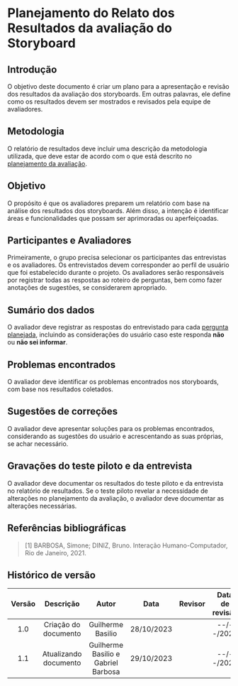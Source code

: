 # **Planejamento do Relato dos Resultados da avaliação do Storyboard**

## **Introdução**

O objetivo deste documento é criar um plano para a apresentação e revisão dos resultados da avaliação dos storyboards. Em outras palavras, ele define como os resultados devem ser mostrados e revisados pela equipe de avaliadores.

## **Metodologia**

O relatório de resultados deve incluir uma descrição da metodologia utilizada, que deve estar de acordo com o que está descrito no [planejamento da avaliação]().

## **Objetivo**

O propósito é que os avaliadores preparem um relatório com base na análise dos resultados dos storyboards. Além disso, a intenção é identificar áreas e funcionalidades que possam ser aprimoradas ou aperfeiçoadas.

## **Participantes e Avaliadores**

Primeiramente, o grupo precisa selecionar os participantes das entrevistas e os avaliadores. Os entrevistados devem corresponder ao perfil de usuário que foi estabelecido durante o projeto. Os avaliadores serão responsáveis por registrar todas as respostas ao roteiro de perguntas, bem como fazer anotações de sugestões, se considerarem apropriado.

## **Sumário dos dados**

O avaliador deve registrar as respostas do entrevistado para cada [pergunta planejada](), incluindo as considerações do usuário caso este responda **não** ou **não sei informar**.

## **Problemas encontrados**

O avaliador deve identificar os problemas encontrados nos storyboards, com base nos resultados coletados.

## **Sugestões de correções**

O avaliador deve apresentar soluções para os problemas encontrados, considerando as sugestões do usuário e acrescentando as suas próprias, se achar necessário.

## **Gravações do teste piloto e da entrevista**

O avaliador deve documentar os resultados do teste piloto e da entrevista no relatório de resultados. Se o teste piloto revelar a necessidade de alterações no planejamento da avaliação, o avaliador deve documentar as alterações necessárias.

## **Referências bibliográficas**

> [1] BARBOSA, Simone; DINIZ, Bruno. Interação Humano-Computador, Rio de Janeiro, 2021.

## **Histórico de versão**

| Versão |          Descrição              |     Autor      |      Data      |   Revisor     |    Data de revisão    |  
|:------:|:-------------------------------:|:--------------:|:--------------:|:-------------:|:---------------------:|
| 1.0    | Criação do documento  | Guilherme Basilio | 28/10/2023 |  | --/--/2023 |
| 1.1    | Atualizando documento  | Guilherme Basilio e Gabriel Barbosa | 29/10/2023 |  | --/--/2023 |
